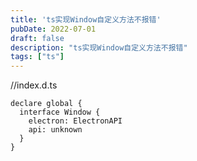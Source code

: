 ```yaml
---
title: 'ts实现Window自定义方法不报错'
pubDate: 2022-07-01
draft: false
description: "ts实现Window自定义方法不报错"
tags: ["ts"]
---
```


//index.d.ts
```
declare global {
  interface Window {
    electron: ElectronAPI
    api: unknown
  }
}
```